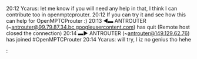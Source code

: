 20:12 <Aeres> Ycarus: let me know if you will need any help in that, I think I can contribute too in openmptcprouter. 
20:12 <Ycarus> If you can try it and see how this can help for OpenMPTCProuter :)
20:13 ◀▬ ANTROUTER (~antrouter@99.79.87.34.bc.googleusercontent.com) has quit (Remote host closed the connection)
20:14 ▬▶ ANTROUTER (~antrouter@149.129.62.76) has joined #OpenMPTCProuter
20:14 <Aeres> Ycarus: will try, I iz no genius tho hehe


:
